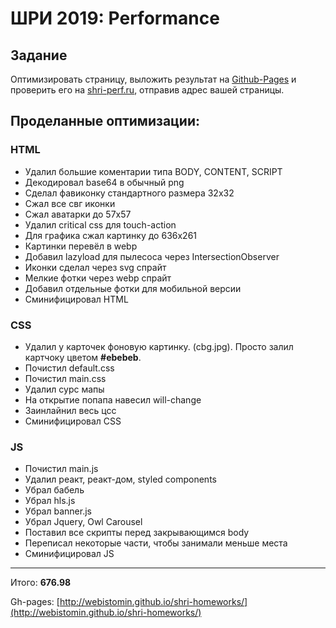 # ШРИ 2019: Performance

## Задание
Оптимизировать страницу, выложить результат на [Github-Pages](https://help.github.com/en/articles/creating-a-github-pages-site) и проверить его на [shri-perf.ru](https://shri-perf.ru), отправив адрес вашей страницы.

## Проделанные оптимизации:

### HTML

* Удалил большие коментарии типа BODY, CONTENT, SCRIPT
* Декодировал base64 в обычный png
* Сделал фавиконку стандартного размера 32x32
* Сжал все свг иконки
* Сжал аватарки до 57х57
* Удалил critical css для touch-action
* Для графика сжал картинку до 636x261
* Картинки перевёл в webp
* Добавил lazyload для пылесоса через IntersectionObserver
* Иконки сделал через svg спрайт
* Мелкие фотки через webp спрайт
* Добавил отдельные фотки для мобильной версии
* Сминифицировал HTML

### CSS
* Удалил у карточек фоновую картинку. (cbg.jpg). Просто залил картчоку цветом **#ebebeb**.
* Почистил default.css
* Почистил main.css
* Удалил сурс мапы
* На открытие попапа навесил will-change
* Заинлайнил весь цсс
* Сминифицировал CSS

### JS

* Почистил main.js
* Удалил реакт, реакт-дом, styled components
* Убрал бабель
* Убрал hls.js
* Убрал banner.js
* Убрал Jquery, Owl Carousel
* Поставил все скрипты перед закрывающимся body
* Переписал некоторые части, чтобы занимали меньше места
* Сминифицировал JS

---

Итого: **676.98**

Gh-pages: [http://webistomin.github.io/shri-homeworks/](http://webistomin.github.io/shri-homeworks/)



